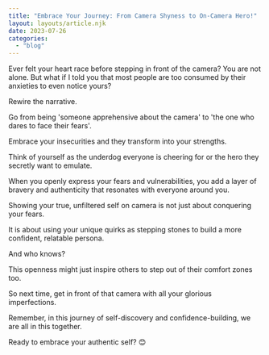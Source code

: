 ```yaml
---
title: "Embrace Your Journey: From Camera Shyness to On-Camera Hero!"
layout: layouts/article.njk
date: 2023-07-26
categories:
  - "blog"
---
```


Ever felt your heart race before stepping in front of the camera? You are not alone. But what if I told you that most people are too consumed by their anxieties to even notice yours?

Rewire the narrative. 

Go from being 'someone apprehensive about the camera' to 'the one who dares to face their fears'. 

Embrace your insecurities and they transform into your strengths.

Think of yourself as the underdog everyone is cheering for or the hero they secretly want to emulate. 

When you openly express your fears and vulnerabilities, you add a layer of bravery and authenticity that resonates with everyone around you.

Showing your true, unfiltered self on camera is not just about conquering your fears.

It is about using your unique quirks as stepping stones to build a more confident, relatable persona. 

And who knows? 

This openness might just inspire others to step out of their comfort zones too.

So next time, get in front of that camera with all your glorious imperfections. 

Remember, in this journey of self-discovery and confidence-building, we are all in this together. 

Ready to embrace your authentic self? 😊
